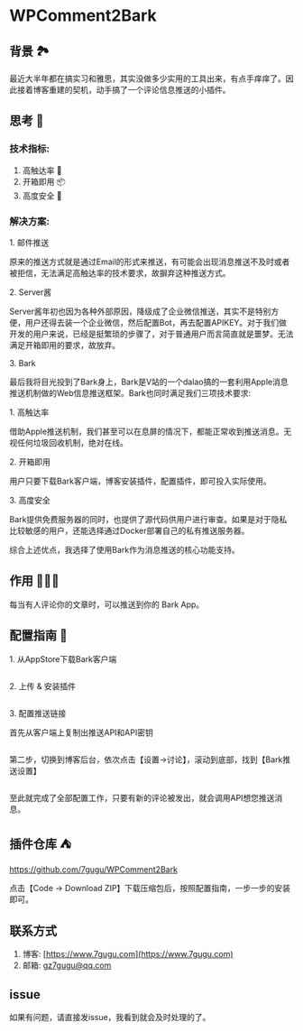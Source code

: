 # WPComment2Bark
<!-- wp:heading -->
<h2>背景 🏞</h2>
<!-- /wp:heading -->

<!-- wp:paragraph -->
<p>最近大半年都在搞实习和雅思，其实没做多少实用的工具出来，有点手痒痒了。因此接着博客重建的契机，动手搞了一个评论信息推送的小插件。</p>
<!-- /wp:paragraph -->

<!-- wp:heading -->
<h2>思考 🤔</h2>
<!-- /wp:heading -->

<!-- wp:heading {"level":3} -->
<h3>技术指标:</h3>
<!-- /wp:heading -->

<!-- wp:list {"ordered":true} -->
<ol><li>高触达率 🚀</li><li>开箱即用 📦</li><li>高度安全 🔐</li></ol>
<!-- /wp:list -->

<!-- wp:heading {"level":3} -->
<h3>解决方案:</h3>
<!-- /wp:heading -->

<!-- wp:paragraph -->
<p>1. 邮件推送</p>
<!-- /wp:paragraph -->

<!-- wp:paragraph -->
<p>原来的推送方式就是通过Email的形式来推送，有可能会出现消息推送不及时或者被拒信，无法满足高触达率的技术要求，故摒弃这种推送方式。</p>
<!-- /wp:paragraph -->

<!-- wp:paragraph -->
<p>2. Server酱</p>
<!-- /wp:paragraph -->

<!-- wp:paragraph -->
<p>Server酱年初也因为各种外部原因，降级成了企业微信推送，其实不是特别方便，用户还得去装一个企业微信，然后配置Bot，再去配置APIKEY。对于我们做开发的用户来说，已经是挺繁琐的步骤了，对于普通用户而言简直就是噩梦。无法满足开箱即用的要求，故放弃。</p>
<!-- /wp:paragraph -->

<!-- wp:paragraph -->
<p>3. Bark</p>
<!-- /wp:paragraph -->

<!-- wp:paragraph -->
<p>最后我将目光投到了Bark身上，Bark是V站的一个dalao搞的一套利用Apple消息推送机制做的Web信息推送框架。Bark也同时满足我们三项技术要求: </p>
<!-- /wp:paragraph -->

<!-- wp:paragraph -->
<p>1. 高触达率</p>
<!-- /wp:paragraph -->

<!-- wp:paragraph -->
<p>借助Apple推送机制，我们甚至可以在息屏的情况下，都能正常收到推送消息。无视任何垃圾回收机制，绝对在线。</p>
<!-- /wp:paragraph -->

<!-- wp:paragraph -->
<p>2. 开箱即用</p>
<!-- /wp:paragraph -->

<!-- wp:paragraph -->
<p>用户只要下载Bark客户端，博客安装插件，配置插件，即可投入实际使用。</p>
<!-- /wp:paragraph -->

<!-- wp:paragraph -->
<p>3. 高度安全</p>
<!-- /wp:paragraph -->

<!-- wp:paragraph -->
<p>Bark提供免费服务器的同时，也提供了源代码供用户进行审查。如果是对于隐私比较敏感的用户，还能选择通过Docker部署自己的私有推送服务器。</p>
<!-- /wp:paragraph -->

<!-- wp:paragraph -->
<p>综合上述优点，我选择了使用Bark作为消息推送的核心功能支持。</p>
<!-- /wp:paragraph -->

<!-- wp:heading -->
<h2>作用 🏄🏼‍♀️</h2>
<!-- /wp:heading -->

<!-- wp:paragraph -->
<p>每当有人评论你的文章时，可以推送到你的 Bark App。</p>
<!-- /wp:paragraph -->

<!-- wp:heading -->
<h2>配置指南 🧭</h2>
<!-- /wp:heading -->

<!-- wp:paragraph -->
<p>1. 从AppStore下载Bark客户端</p>
<!-- /wp:paragraph -->

<!-- wp:image {"align":"center","id":1857,"sizeSlug":"large","linkDestination":"none"} -->
<div class="wp-block-image"><figure class="aligncenter size-large"><img src="https://7gugu.com/wp-content/uploads/2021/09/1831632156718_.pic_hd-1-473x1024.png" alt="" class="wp-image-1857"/></figure></div>
<!-- /wp:image -->

<!-- wp:paragraph -->
<p>2. 上传 &amp; 安装插件</p>
<!-- /wp:paragraph -->

<!-- wp:image {"align":"center","id":1845,"sizeSlug":"large","linkDestination":"none"} -->
<div class="wp-block-image"><figure class="aligncenter size-large"><img src="https://7gugu.com/wp-content/uploads/2021/09/1841632157580_.pic_hd-1024x542.jpg" alt="" class="wp-image-1845"/></figure></div>
<!-- /wp:image -->

<!-- wp:paragraph -->
<p>3. 配置推送链接</p>
<!-- /wp:paragraph -->

<!-- wp:paragraph -->
<p>首先从客户端上复制出推送API和API密钥</p>
<!-- /wp:paragraph -->

<!-- wp:image {"align":"center","id":1853,"sizeSlug":"large","linkDestination":"none"} -->
<div class="wp-block-image"><figure class="aligncenter size-large"><img src="https://7gugu.com/wp-content/uploads/2021/09/1861632158540_.pic_hd-496x1024.png" alt="" class="wp-image-1853"/></figure></div>
<!-- /wp:image -->

<!-- wp:paragraph -->
<p>第二步，切换到博客后台，依次点击【设置-&gt;讨论】，滚动到底部，找到【Bark推送设置】</p>
<!-- /wp:paragraph -->

<!-- wp:image {"align":"center","id":1851,"sizeSlug":"large","linkDestination":"none"} -->
<div class="wp-block-image"><figure class="aligncenter size-large"><img src="https://7gugu.com/wp-content/uploads/2021/09/1871632158865_.pic_hd-1024x543.jpg" alt="" class="wp-image-1851"/></figure></div>
<!-- /wp:image -->

<!-- wp:paragraph -->
<p>至此就完成了全部配置工作，只要有新的评论被发出，就会调用API想您推送消息。</p>
<!-- /wp:paragraph -->

<!-- wp:heading -->
<h2>插件仓库 ⛺️</h2>
<!-- /wp:heading -->

<!-- wp:paragraph -->
<p><a href="https://github.com/7gugu/WPComment2Bark">https://github.com/7gugu/WPComment2Bark</a></p>
<!-- /wp:paragraph -->

<!-- wp:paragraph -->
<p>点击【Code -&gt; Download ZIP】下载压缩包后，按照配置指南，一步一步的安装即可。</p>
<!-- /wp:paragraph -->

## 联系方式

1. 博客: [https://www.7gugu.com](https://www.7gugu.com)
2. 邮箱: gz7gugu@qq.com

## issue

如果有问题，请直接发issue，我看到就会及时处理的了。
